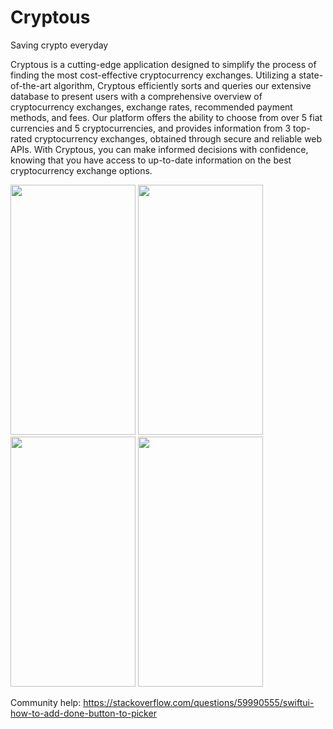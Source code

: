 # Cryptous
Saving crypto everyday

Cryptous is a cutting-edge application designed to simplify the process of finding the most cost-effective cryptocurrency exchanges. Utilizing a state-of-the-art algorithm, Cryptous efficiently sorts and queries our extensive database to present users with a comprehensive overview of cryptocurrency exchanges, exchange rates, recommended payment methods, and fees. Our platform offers the ability to choose from over 5 fiat currencies and 5 cryptocurrencies, and provides information from 3 top-rated cryptocurrency exchanges, obtained through secure and reliable web APIs. With Cryptous, you can make informed decisions with confidence, knowing that you have access to up-to-date information on the best cryptocurrency exchange options.


<img src="https://user-images.githubusercontent.com/43912641/216150390-191b9c38-9ff6-4090-b668-7bde19d56d48.png" width="200" height="400">
<img src="https://user-images.githubusercontent.com/43912641/216150518-21a85d8c-b09d-493b-98f9-5b40c958d92a.png" width="200" height="400">
<img src="https://user-images.githubusercontent.com/43912641/216150522-030ea548-c765-4956-9bca-407442fcef48.png" width="200" height="400">
<img src="https://user-images.githubusercontent.com/43912641/216150525-ec1e070b-06d8-440a-a42a-a30418737d47.png" width="200" height="400">

Community help:
https://stackoverflow.com/questions/59990555/swiftui-how-to-add-done-button-to-picker

